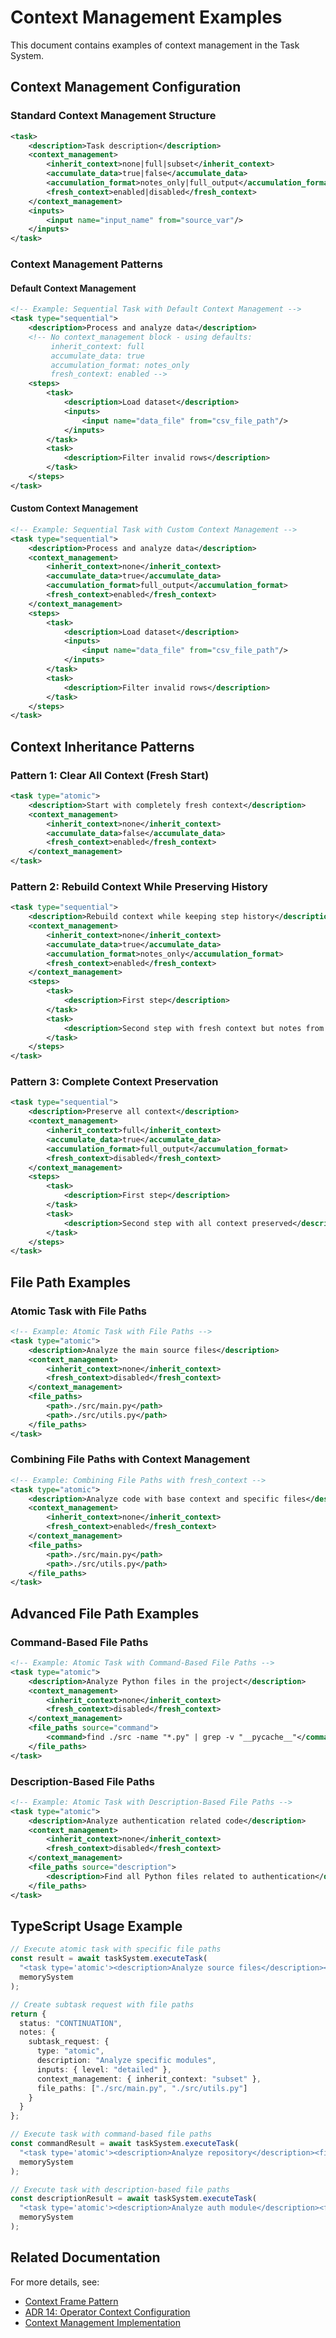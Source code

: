# Context Management Examples
    
This document contains examples of context management in the Task System.
    
## Context Management Configuration
    
### Standard Context Management Structure
    
```xml
<task>
    <description>Task description</description>
    <context_management>
        <inherit_context>none|full|subset</inherit_context>
        <accumulate_data>true|false</accumulate_data>
        <accumulation_format>notes_only|full_output</accumulation_format>
        <fresh_context>enabled|disabled</fresh_context>
    </context_management>
    <inputs>
        <input name="input_name" from="source_var"/>
    </inputs>
</task>
```
    
### Context Management Patterns
    
#### Default Context Management
    
```xml
<!-- Example: Sequential Task with Default Context Management -->
<task type="sequential">
    <description>Process and analyze data</description>
    <!-- No context_management block - using defaults:
         inherit_context: full
         accumulate_data: true
         accumulation_format: notes_only
         fresh_context: enabled -->
    <steps>
        <task>
            <description>Load dataset</description>
            <inputs>
                <input name="data_file" from="csv_file_path"/>
            </inputs>
        </task>
        <task>
            <description>Filter invalid rows</description>
        </task>
    </steps>
</task>
```
    
#### Custom Context Management
    
```xml
<!-- Example: Sequential Task with Custom Context Management -->
<task type="sequential">
    <description>Process and analyze data</description>
    <context_management>
        <inherit_context>none</inherit_context>
        <accumulate_data>true</accumulate_data>
        <accumulation_format>full_output</accumulation_format>
        <fresh_context>enabled</fresh_context>
    </context_management>
    <steps>
        <task>
            <description>Load dataset</description>
            <inputs>
                <input name="data_file" from="csv_file_path"/>
            </inputs>
        </task>
        <task>
            <description>Filter invalid rows</description>
        </task>
    </steps>
</task>
```
    
## Context Inheritance Patterns
    
### Pattern 1: Clear All Context (Fresh Start)
    
```xml
<task type="atomic">
    <description>Start with completely fresh context</description>
    <context_management>
        <inherit_context>none</inherit_context>
        <accumulate_data>false</accumulate_data>
        <fresh_context>enabled</fresh_context>
    </context_management>
</task>
```
    
### Pattern 2: Rebuild Context While Preserving History
    
```xml
<task type="sequential">
    <description>Rebuild context while keeping step history</description>
    <context_management>
        <inherit_context>none</inherit_context>
        <accumulate_data>true</accumulate_data>
        <accumulation_format>notes_only</accumulation_format>
        <fresh_context>enabled</fresh_context>
    </context_management>
    <steps>
        <task>
            <description>First step</description>
        </task>
        <task>
            <description>Second step with fresh context but notes from first step</description>
        </task>
    </steps>
</task>
```
    
### Pattern 3: Complete Context Preservation
    
```xml
<task type="sequential">
    <description>Preserve all context</description>
    <context_management>
        <inherit_context>full</inherit_context>
        <accumulate_data>true</accumulate_data>
        <accumulation_format>full_output</accumulation_format>
        <fresh_context>disabled</fresh_context>
    </context_management>
    <steps>
        <task>
            <description>First step</description>
        </task>
        <task>
            <description>Second step with all context preserved</description>
        </task>
    </steps>
</task>
```
    
## File Path Examples
    
### Atomic Task with File Paths
    
```xml
<!-- Example: Atomic Task with File Paths -->
<task type="atomic">
    <description>Analyze the main source files</description>
    <context_management>
        <inherit_context>none</inherit_context>
        <fresh_context>disabled</fresh_context>
    </context_management>
    <file_paths>
        <path>./src/main.py</path>
        <path>./src/utils.py</path>
    </file_paths>
</task>
```
    
### Combining File Paths with Context Management
    
```xml
<!-- Example: Combining File Paths with fresh_context -->
<task type="atomic">
    <description>Analyze code with base context and specific files</description>
    <context_management>
        <inherit_context>none</inherit_context>
        <fresh_context>enabled</fresh_context>
    </context_management>
    <file_paths>
        <path>./src/main.py</path>
        <path>./src/utils.py</path>
    </file_paths>
</task>
```
    
## Advanced File Path Examples

### Command-Based File Paths

```xml
<!-- Example: Atomic Task with Command-Based File Paths -->
<task type="atomic">
    <description>Analyze Python files in the project</description>
    <context_management>
        <inherit_context>none</inherit_context>
        <fresh_context>disabled</fresh_context>
    </context_management>
    <file_paths source="command">
        <command>find ./src -name "*.py" | grep -v "__pycache__"</command>
    </file_paths>
</task>
```

### Description-Based File Paths

```xml
<!-- Example: Atomic Task with Description-Based File Paths -->
<task type="atomic">
    <description>Analyze authentication related code</description>
    <context_management>
        <inherit_context>none</inherit_context>
        <fresh_context>disabled</fresh_context>
    </context_management>
    <file_paths source="description">
        <description>Find all Python files related to authentication</description>
    </file_paths>
</task>
```

## TypeScript Usage Example
    
```typescript
// Execute atomic task with specific file paths
const result = await taskSystem.executeTask(
  "<task type='atomic'><description>Analyze source files</description><file_paths><path>./src/main.py</path><path>./src/utils.py</path></file_paths></task>",
  memorySystem
);

// Create subtask request with file paths
return {
  status: "CONTINUATION",
  notes: {
    subtask_request: {
      type: "atomic",
      description: "Analyze specific modules",
      inputs: { level: "detailed" },
      context_management: { inherit_context: "subset" },
      file_paths: ["./src/main.py", "./src/utils.py"]
    }
  }
};

// Execute task with command-based file paths
const commandResult = await taskSystem.executeTask(
  "<task type='atomic'><description>Analyze repository</description><file_paths source='command'><command>find ./src -name '*.py'</command></file_paths></task>",
  memorySystem
);

// Execute task with description-based file paths
const descriptionResult = await taskSystem.executeTask(
  "<task type='atomic'><description>Analyze auth module</description><file_paths source='description'><description>Find files related to authentication</description></file_paths></task>",
  memorySystem
);
```
    
## Related Documentation
    
For more details, see:
- [Context Frame Pattern](../../../../system/architecture/patterns/context-frames.md)
- [ADR 14: Operator Context Configuration](../../../../system/architecture/decisions/completed/014-operator-ctx-config.md)
- [Context Management Implementation](../design.md#context-management-implementation)
